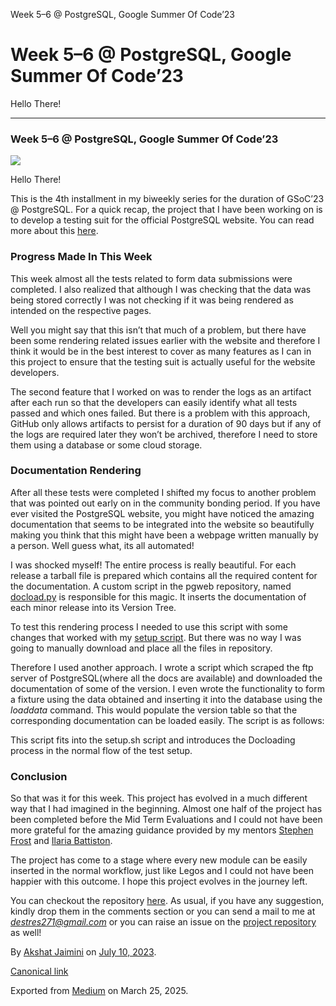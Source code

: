 Week 5–6 @ PostgreSQL, Google Summer Of Code’23

Week 5–6 @ PostgreSQL, Google Summer Of Code’23
===============================================

Hello There!

---

### Week 5–6 @ PostgreSQL, Google Summer Of Code’23

![](https://cdn-images-1.medium.com/max/1200/0*qnI7YBhC8Tnk5t3n.png)

Hello There!

This is the 4th installment in my biweekly series for the duration of GSoC’23 @ PostgreSQL. For a quick recap, the project that I have been working on is to develop a testing suit for the official PostgreSQL website. You can read more about this [here](https://github.com/destrex271/pgweb-testing-harness/).

### Progress Made In This Week

This week almost all the tests related to form data submissions were completed. I also realized that although I was checking that the data was being stored correctly I was not checking if it was being rendered as intended on the respective pages.

Well you might say that this isn’t that much of a problem, but there have been some rendering related issues earlier with the website and therefore I think it would be in the best interest to cover as many features as I can in this project to ensure that the testing suit is actually useful for the website developers.

The second feature that I worked on was to render the logs as an artifact after each run so that the developers can easily identify what all tests passed and which ones failed. But there is a problem with this approach, GitHub only allows artifacts to persist for a duration of 90 days but if any of the logs are required later they won’t be archived, therefore I need to store them using a database or some cloud storage.

### Documentation Rendering

After all these tests were completed I shifted my focus to another problem that was pointed out early on in the community bonding period. If you have ever visited the PostgreSQL website, you might have noticed the amazing documentation that seems to be integrated into the website so beautifully making you think that this might have been a webpage written manually by a person. Well guess what, its all automated!

I was shocked myself! The entire process is really beautiful. For each release a tarball file is prepared which contains all the required content for the documentation. A custom script in the pgweb repository, named [docload.py](https://github.com/postgres/pgweb/blob/master/tools/docs/docload.py) is responsible for this magic. It inserts the documentation of each minor release into its Version Tree.

To test this rendering process I needed to use this script with some changes that worked with my [setup script](https://github.com/destrex271/pgweb-testing-harness/blob/main/src/workflow_utils/setup.sh). But there was no way I was going to manually download and place all the files in repository.

Therefore I used another approach. I wrote a script which scraped the ftp server of PostgreSQL(where all the docs are available) and downloaded the documentation of some of the version. I even wrote the functionality to form a fixture using the data obtained and inserting it into the database using the *loaddata* command. This would populate the version table so that the corresponding documentation can be loaded easily. The script is as follows:

This script fits into the setup.sh script and introduces the Docloading process in the normal flow of the test setup.

### Conclusion

So that was it for this week. This project has evolved in a much different way that I had imagined in the beginning. Almost one half of the project has been completed before the Mid Term Evaluations and I could not have been more grateful for the amazing guidance provided by my mentors [Stephen Frost](https://www.linkedin.com/in/stephen-frost/) and [Ilaria Battiston](https://www.linkedin.com/in/ilaria-b-a53014175/).

The project has come to a stage where every new module can be easily inserted in the normal workflow, just like Legos and I could not have been happier with this outcome. I hope this project evolves in the journey left.

You can checkout the repository [here](https://github.com/destrex271/pgweb-testing-harness). As usual, if you have any suggestion, kindly drop them in the comments section or you can send a mail to me at [*destres271@gmail.com*](mailto:destrex271@gmail.com) or you can raise an issue on the [project repository](https://github.com/destrex271/pgweb-testing-harness) as well!

By [Akshat Jaimini](https://medium.com/@destrex271) on [July 10, 2023](https://medium.com/p/d74ec1dff8f8).

[Canonical link](https://medium.com/@destrex271/week-5-6-postgresql-google-summer-of-code23-d74ec1dff8f8)

Exported from [Medium](https://medium.com) on March 25, 2025.